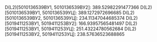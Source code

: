 D(L2)[5010136539ВУ1, 5010136539ВУ2]: 389.52982291477366
D(L2)[5010136539ВУ1, 5010136539УЦ]: 389.1272972696685
D(L2)[5010136539ВУ2, 5010136539УЦ]: 234.11347044685374
D(L2)[5019411253ВУ1, 5019411253ВУ2]: 166.93957565481497
D(L2)[5019411253ВУ1, 5019411253УЦ]: 251.43224780562684
D(L2)[5019411253ВУ2, 5019411253УЦ]: 238.57636523688865
